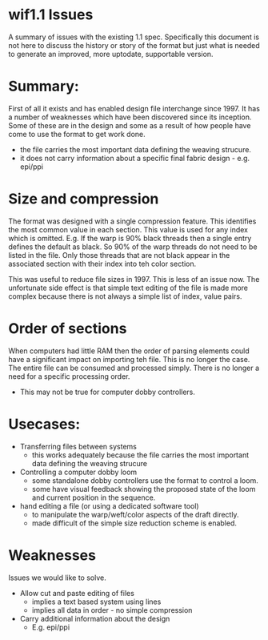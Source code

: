 # wif1.1 Issues
A summary of issues with the existing 1.1 spec. Specifically this document is not here to discuss the history or story of the format but just what is needed to generate an improved, more uptodate, supportable version.

# Summary:
First of all it exists and has enabled design file interchange since 1997.
It has a number of weaknesses which have been discovered since its inception. Some of these are in the design and some as a result of how people have come to use the format to get work done.

- the file carries the most important data defining the weaving strucure.
- it does not carry information about a specific final fabric design - e.g. epi/ppi

# Size and compression
The format was designed with a single compression feature. This identifies the most common value in each section. This value is used for any index which is omitted.
E.g. If the warp is 90% black threads then a single entry defines the default as black. So 90% of the warp threads do not need to be listed in the file. Only those threads that are not black appear in the associated section with their index into teh color section.

This was useful to reduce file sizes in 1997. This is less of an issue now.
The unfortunate side effect is that simple text editing of the file is made more complex because there is not always a simple list of index, value pairs.

# Order of sections
When computers had little RAM then the order of parsing elements could have a significant impact on importing teh file. This is no longer the case. The entire file can be consumed and processed simply. There is no longer a need for a specific processing order. 
 - This may not be true for computer dobby controllers.

# Usecases:
 - Transferring files between systems
   - this works adequately because the file carries the most important data defining the weaving strucure
 - Controlling a computer dobby loom
   - some standalone dobby controllers use the format to control a loom.
   - some have visual feedback showing the proposed state of the loom and current position in the sequence.
 - hand editing a file  (or using a dedicated software tool)
   - to manipulate the warp/weft/color aspects of the draft directly.
   - made difficult of the simple size reduction scheme is enabled.


# Weaknesses
Issues we would like to solve.
- Allow cut and paste editing of files
  - implies a text based system using lines
  - implies all data in order - no simple compression
- Carry additional information about the design
  - E.g. epi/ppi
  
